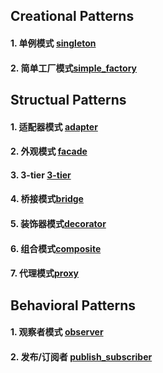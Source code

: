 ## Creational Patterns

#### 1. 单例模式 [singleton](./singleton.py)
#### 2. 简单工厂模式[simple_factory](./simple_factory.py)

## Structual Patterns

#### 1. 适配器模式 [adapter](./adapter.py)
#### 2. 外观模式 [facade](./facade.py)
#### 3. 3-tier [3-tier](./3-tier.py)
#### 4. 桥接模式[bridge](./bridge.py)
#### 5. 装饰器模式[decorator](./decorator.py)
#### 6. 组合模式[composite](./composite.py)
#### 7. 代理模式[proxy](./proxy.py)


## Behavioral Patterns

#### 1. 观察者模式 [observer](./obsever.py)
#### 2. 发布/订阅者 [publish_subscriber](./publish_subscriber.py)

